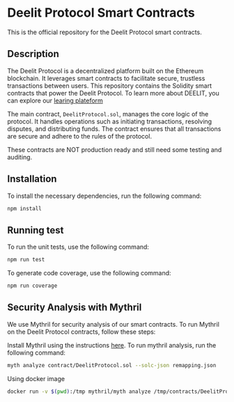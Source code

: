 # Deelit Protocol Smart Contracts

This is the official repository for the Deelit Protocol smart contracts.

## Description

The Deelit Protocol is a decentralized platform built on the Ethereum blockchain. It leverages smart contracts to facilitate secure, trustless transactions between users. This repository contains the Solidity smart contracts that power the Deelit Protocol. To learn more about DEELIT, you can explore our [learing plateform][1]

The main contract, `DeelitProtocol.sol`, manages the core logic of the protocol. It handles operations such as initiating transactions, resolving disputes, and distributing funds. The contract ensures that all transactions are secure and adhere to the rules of the protocol.

These contracts are NOT production ready and still need some testing and auditing.

## Installation

To install the necessary dependencies, run the following command:

```bash
npm install
```

## Running test

To run the unit tests, use the following command:

```bash
npm run test
```

To generate code coverage, use the following command:

```bash
npm run coverage
```

## Security Analysis with Mythril
We use Mythril for security analysis of our smart contracts. To run Mythril on the Deelit Protocol contracts, follow these steps:

Install Mythril using the instructions [here][2].
To run mythril analysis, run the following command:

```bash
myth analyze contract/DeelitProtocol.sol --solc-json remapping.json
```

Using docker image
```bash
docker run -v $(pwd):/tmp mythril/myth analyze /tmp/contracts/DeelitProtocol.sol --solc-json remapping.json
```

[1]: https://learn.deelit.net "Deelit Learning Platform"
[2]: https://mythril-classic.readthedocs.io/en/master/installation.html "Mythril"

